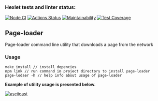 ### Hexlet tests and linter status:
[![Node CI](https://github.com/vvnezapnopwnz/backend-project-lvl3/actions/workflows/nodejs.yml/badge.svg)](https://github.com/vvnezapnopwnz/backend-project-lvl3/actions/workflows/nodejs.yml)
[![Actions Status](https://github.com/vvnezapnopwnz/backend-project-lvl3/workflows/hexlet-check/badge.svg)](https://github.com/vvnezapnopwnz/backend-project-lvl3/actions)
[![Maintainability](https://api.codeclimate.com/v1/badges/d34878b4996d30485177/maintainability)](https://codeclimate.com/github/vvnezapnopwnz/backend-project-lvl3/maintainability)
[![Test Coverage](https://api.codeclimate.com/v1/badges/d34878b4996d30485177/test_coverage)](https://codeclimate.com/github/vvnezapnopwnz/backend-project-lvl3/test_coverage)
## Page-loader
Page-loader command line utility that downloads a page from the network 

### Usage
```
make install // install depencies
npm link // run command in project directory to install page-loader
page-lodaer -h // help info about usage of page-loader
```
**Example of utility usage is presented below.**

[![asciicast](https://asciinema.org/a/gMru7hlYW5bh2pkXyoURAAif3.svg)](https://asciinema.org/a/gMru7hlYW5bh2pkXyoURAAif3)